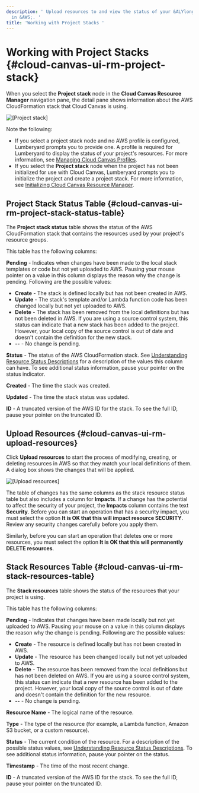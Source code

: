 ```yaml
---
description: ' Upload resources to and view the status of your &ALYlong; project stack
  in &AWS;. '
title: 'Working with Project Stacks '
---
```

# Working with Project Stacks {#cloud-canvas-ui-rm-project-stack}

When you select the **Project stack** node in the **Cloud Canvas Resource Manager** navigation pane, the detail pane shows information about the AWS CloudFormation stack that Cloud Canvas is using\. 

![\[Project stack\]](/images/userguide/cloud_canvas/cloud-canvas-project-stack.png)

Note the following: 
+ If you select a project stack node and no AWS profile is configured, Lumberyard prompts you to provide one\. A profile is required for Lumberyard to display the status of your project's resources\. For more information, see [Managing Cloud Canvas Profiles](/docs/userguide/gems/cloud-canvas/ui-credentials-manager.md)\. 
+ If you select the **Project stack** node when the project has not been initialized for use with Cloud Canvas, Lumberyard prompts you to initialize the project and create a project stack\. For more information, see [Initializing Cloud Canvas Resource Manager](/docs/userguide/gems/cloud-canvas/ui-rm-initialize.md)\. 

## Project Stack Status Table {#cloud-canvas-ui-rm-project-stack-status-table}

The **Project stack status** table shows the status of the AWS CloudFormation stack that contains the resources used by your project's resource groups\. 

This table has the following columns: 

**Pending** - Indicates when changes have been made to the local stack templates or code but not yet uploaded to AWS\. Pausing your mouse pointer on a value in this column displays the reason why the change is pending\. Following are the possible values: 
+ **Create** - The stack is defined locally but has not been created in AWS\.
+ **Update** - The stack's template and/or Lambda function code has been changed locally but not yet uploaded to AWS\.
+ **Delete** - The stack has been removed from the local definitions but has not been deleted in AWS\. If you are using a source control system, this status can indicate that a new stack has been added to the project\. However, your local copy of the source control is out of date and doesn't contain the definition for the new stack\.
+  **\-\-** - No change is pending\. 

**Status** - The status of the AWS CloudFormation stack\. See [Understanding Resource Status Descriptions](/docs/userguide/gems/cloud-canvas/ui-rm-resource-status-descriptions.md) for a description of the values this column can have\. To see additional status information, pause your pointer on the status indicator\. 

 **Created** - The time the stack was created\. 

 **Updated** - The time the stack status was updated\. 

 **ID** \- A truncated version of the AWS ID for the stack\. To see the full ID, pause your pointer on the truncated ID\. 

## Upload Resources {#cloud-canvas-ui-rm-upload-resources}

Click **Upload resources** to start the process of modifying, creating, or deleting resources in AWS so that they match your local definitions of them\. A dialog box shows the changes that will be applied\.

![\[Upload resources\]](/images/userguide/cloud_canvas/cloud-canvas-project-stack-update-dialog.png)

The table of changes has the same columns as the stack resource status table but also includes a column for **Impacts**\. If a change has the potential to affect the security of your project, the **Impacts** column contains the text **Security**\. Before you can start an operation that has a security impact, you must select the option **It is OK that this will impact resource SECURITY**\. Review any security changes carefully before you apply them\. 

Similarly, before you can start an operation that deletes one or more resources, you must select the option **It is OK that this will permanently DELETE resources**\. 

## Stack Resources Table {#cloud-canvas-ui-rm-stack-resources-table}

The **Stack resources** table shows the status of the resources that your project is using\. 

This table has the following columns: 

**Pending** - Indicates that changes have been made locally but not yet uploaded to AWS\. Pausing your mouse on a value in this column displays the reason why the change is pending\. Following are the possible values: 
+ **Create** - The resource is defined locally but has not been created in AWS\.
+ **Update** - The resource has been changed locally but not yet uploaded to AWS\.
+ **Delete** - The resource has been removed from the local definitions but has not been deleted on AWS\. If you are using a source control system, this status can indicate that a new resource has been added to the project\. However, your local copy of the source control is out of date and doesn't contain the definition for the new resource\.
+  **\-\-** - No change is pending\. 

 **Resource Name** - The logical name of the resource\. 

 **Type** - The type of the resource \(for example, a Lambda function, Amazon S3 bucket, or a custom resource\)\. 

 **Status** - The current condition of the resource\. For a description of the possible status values, see [Understanding Resource Status Descriptions](/docs/userguide/gems/cloud-canvas/ui-rm-resource-status-descriptions.md)\. To see additional status information, pause your pointer on the status\. 

 **Timestamp** - The time of the most recent change\. 

 **ID** \- A truncated version of the AWS ID for the stack\. To see the full ID, pause your pointer on the truncated ID\. 